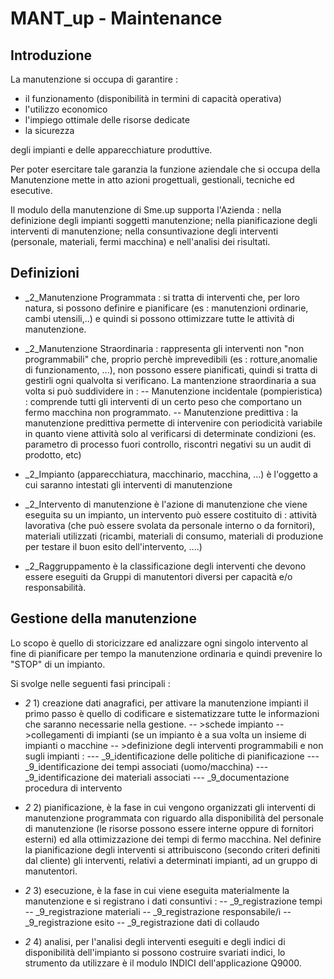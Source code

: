 # MANT_up - Maintenance

## Introduzione
La manutenzione si occupa di garantire : 

- il funzionamento (disponibilità in termini di capacità operativa)
- l'utilizzo economico
- l'impiego ottimale delle risorse dedicate
- la sicurezza

degli impianti e delle apparecchiature produttive.

Per poter esercitare tale garanzia la funzione aziendale che si occupa della Manutenzione mette in atto azioni progettuali, gestionali, tecniche ed esecutive.

Il modulo della manutenzione di Sme.up supporta l'Azienda :  nella definizione degli impianti soggetti manutenzione; nella pianificazione degli interventi di manutenzione; nella consuntivazione degli interventi (personale, materiali, fermi macchina) e nell'analisi dei risultati.

## Definizioni

- _2_Manutenzione Programmata :  si tratta di interventi che, per loro natura, si possono definire e pianificare (es :  manutenzioni ordinarie, cambi utensili,..) e quindi si possono ottimizzare tutte le attività di manutenzione.

- _2_Manutenzione Straordinaria :  rappresenta gli interventi non "non programmabili" che, proprio perchè imprevedibili (es : rotture,anomalie di
funzionamento, ...), non possono essere pianificati, quindi si tratta di gestirli ogni qualvolta si verificano.
La mantenzione straordinaria a sua volta si può suddividere in : 
-- Manutenzione incidentale (pompieristica) :  comprende tutti gli interventi di un certo peso che comportano un fermo macchina non programmato.
-- Manutenzione predittiva :  la manutenzione predittiva permette di intervenire con periodicità variabile in quanto viene attività solo al verificarsi di determinate condizioni (es. parametro di processo fuori controllo, riscontri negativi su un audit di prodotto, etc)

- _2_Impianto (apparecchiatura, macchinario, macchina, ...) è l'oggetto a cui saranno intestati gli interventi di manutenzione

- _2_Intervento di manutenzione è l'azione di manutenzione che viene eseguita su un impianto, un intervento può essere costituito di :  attività lavorativa (che può essere svolata da personale interno o da fornitori), materiali utilizzati (ricambi, materiali di consumo, materiali di produzione per testare il buon esito dell'intervento, ....)

- _2_Raggruppamento   è la classificazione degli interventi che devono essere eseguiti da Gruppi di manutentori diversi per capacità e/o responsabilità.


## Gestione della manutenzione
Lo scopo è quello di storicizzare ed analizzare ogni singolo intervento al fine di pianificare per tempo la manutenzione ordinaria e quindi
prevenire lo "STOP" di un impianto.

Si svolge nelle seguenti fasi principali : 

- _2_ 1) creazione dati anagrafici, per attivare la manutenzione impianti il primo passo è quello di codificare e sistematizzare tutte le informazioni che saranno necessarie nella gestione.
-- >schede impianto
-- >collegamenti di impianti (se un impianto è a sua volta un insieme di impianti o macchine
-- >definizione degli interventi programmabili e non sugli impianti : 
--- _9_identificazione delle politiche di pianificazione
--- _9_identificazione dei tempi associati (uomo/macchina)
--- _9_identificazione dei materiali associati
--- _9_documentazione procedura di intervento

- _2_ 2) pianificazione, è la fase in cui vengono organizzati gli interventi di manutenzione programmata con riguardo alla disponibilità del personale di manutenzione (le risorse possono essere interne oppure di fornitori esterni) ed alla ottimizzazione dei tempi di fermo macchina. Nel definire la pianificazione degli interventi si attribuiscono (secondo criteri definiti dal cliente) gli interventi, relativi a determinati impianti, ad un gruppo di manutentori.

- _2_ 3) esecuzione, è la fase in cui viene eseguita materialmente la manutenzione e si registrano i dati consuntivi : 
-- _9_registrazione tempi
-- _9_registrazione materiali
-- _9_registrazione responsabile/i
-- _9_registrazione esito
-- _9_registrazione dati di collaudo

- _2_ 4) analisi, per l'analisi degli interventi eseguiti e degli indici di disponibilità dell'impianto si possono costruire svariati indici, lo strumento da utilizzare è il modulo INDICI dell'applicazione Q9000.


